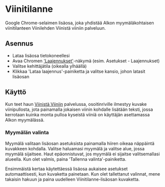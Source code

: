 Viinitilanne
============

Google Chrome-selaimen lisäosa, joka yhdistää Alkon myymäläkohtaisen viinitilanteen Viinilehden Viinistä viiniin palveluun.

Asennus
-------
* Lataa lisäosa tietokoneellesi
* Avaa Chromen ['Laajennukset'](chrome://chrome/extensions/)-näkymä (esim. Asetukset - Laajennukset)
* Valitse kehittäjätila (oikealla ylhäällä)
* Klikkaa 'Lataa laajennus'-painiketta ja valitse kansio, johon latasit lisäosan

Käyttö
------
Kun teet haun [Viinistä Viiniin](http://viinilehti.fi/viini/viinista-viiniin/) palvelussa, osoitinriville ilmestyy kuvake viinipullosta, jota painamalla jokaisen viinin kohdalle lisätään teksti, jossa kerrotaan kuinka monta pulloa kyseistä viiniä on käyttäjän asettamassa Alkon myymälässä.

### Myymälän valinta ###
Myymälä valitaan lisäosan asetuksista painamalla hiiren oikeaa näppäintä kuvakkeen kohdalla. Valitse haluamasi myymälä ja valitse alue, jossa myymälä sijaitsee. Haut epäonnistuvat, jos myymälä ei sijaitse valitsemallasi alueella. Kun olet valmis, paina 'Tallenna valinta'-painiketta.

Ensimmäistä kertaa käytettäessä lisäosa aukaisee asetukset automaattisesti, kun kuvaketta painetaan. Kun olet tallettanut valinnat, mene takaisin hakuun ja paina uudelleen Viinitilanne-lisäosan kuvaketta.
